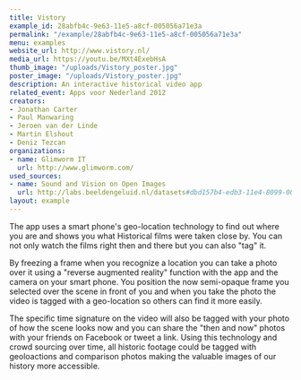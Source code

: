 ```yaml
---
title: Vistory
example_id: 28abfb4c-9e63-11e5-a8cf-005056a71e3a
permalink: "/example/28abfb4c-9e63-11e5-a8cf-005056a71e3a"
menu: examples
website_url: http://www.vistory.nl/
media_url: https://youtu.be/MXt4ExebHsA
thumb_image: "/uploads/Vistory_poster.jpg"
poster_image: "/uploads/Vistory_poster.jpg"
description: An interactive historical video app
related_event: Apps voor Nederland 2012
creators:
- Jonathan Carter
- Paul Manwaring
- Jeroen van der Linde
- Martin Elshout
- Deniz Tezcan
organizations:
- name: Glimworm IT
  url: http://www.glimworm.com/
used_sources:
- name: Sound and Vision on Open Images
  url: http://labs.beeldengeluid.nl/datasets#dbd157b4-edb3-11e4-8099-005056a71e3a
layout: example
---
```


The app uses a smart phone's geo-location technology to find out where you are and shows you what Historical films were taken close by. You can not only watch the films right then and there but you can also "tag" it.

By freezing a frame when you recognize a location you can take a photo over it using a "reverse augmented reality" function with the app and the camera on your smart phone. You position the now semi-opaque frame you selected over the scene in front of you and when you take the photo the video is tagged with a geo-location so others can find it more easily.

The specific time signature on the video will also be tagged with your photo of how the scene looks now and you can share the "then and now" photos with your friends on Facebook or tweet a link. Using this technology and crowd sourcing over time, all historic footage could be tagged with geoloactions and comparison photos making the valuable images of our history more accessible.
